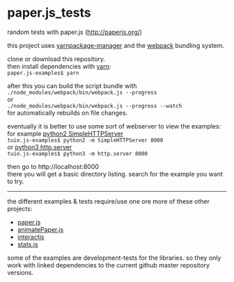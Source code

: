 # paper.js_tests
random tests with paper.js
(http://paperjs.org/)

this project uses [yarnpackage-manager](https://yarnpkg.com/) and the [webpack](https://webpack.js.org/) bundling system.

clone or download this repository.  
then install dependencies with [yarn](https://yarnpkg.com/):  
`paper.js-examples$ yarn`

after this you can build the script bundle with  
`./node_modules/webpack/bin/webpack.js --progress`  
or  
`./node_modules/webpack/bin/webpack.js --progress --watch`  
for automatically rebuilds on file changes.


eventually it is better to use some sort of webserver to view the examples:  
for example [python2 SimpleHTTPServer](https://docs.python.org/2/library/simplehttpserver.html)  
`tuio.js-examples$ python2 -m SimpleHTTPServer 8000`  
or [python3 http.server](https://docs.python.org/3.6/library/http.server.html)  
`tuio.js-examples$ python3 -m http.server 8000`   

then go to http://localhost:8000  
there you will get a basic directory listing. search for the example you want to try.  

---
the different examples & tests require/use one ore more of these other projects:
- [paper.js](http://paperjs.org/)
- [animatePaper.js](http://eartz.github.io/animatePaper.js/)
- [interactjs](http://interactjs.io/)
- [stats.js](https://github.com/mrdoob/stats.js)

some of the examples are development-tests for the libraries.
so they only work with linked dependencies to the current github master repository versions.
